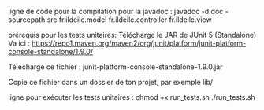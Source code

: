 ligne de code pour la compilation pour la javadoc :
javadoc -d doc -sourcepath src fr.ildeilc.model fr.ildeilc.controller fr.ildeilc.view

prérequis pour les tests unitaires:
Télécharge le JAR de JUnit 5 (Standalone)
Va ici :
https://repo1.maven.org/maven2/org/junit/platform/junit-platform-console-standalone/1.9.0/

Télécharge ce fichier :
junit-platform-console-standalone-1.9.0.jar

Copie ce fichier dans un dossier de ton projet, par exemple lib/

ligne pour exécuter les tests unitaires :
chmod +x run_tests.sh
./run_tests.sh

